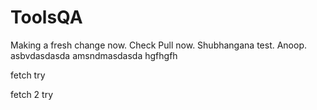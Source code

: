# ToolsQA
Making a fresh change now. Check Pull now. Shubhangana test.
Anoop. asbvdasdasda amsndmasdasda hgfhgfh

fetch try


fetch 2 try
